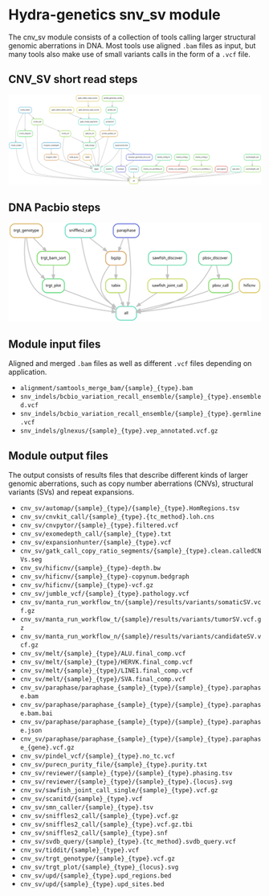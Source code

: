 # Hydra-genetics snv_sv module
The cnv_sv module consists of a collection of tools calling larger structural genomic aberrations in DNA. Most tools use aligned `.bam` files as input, but many tools also make use of small variants calls in the form of a `.vcf` file.

## CNV_SV short read steps

![CNV_SV steps](images/cnv_sv_short_read_dag.svg)

## DNA Pacbio steps

![CNV_SV steps](images/cnv_sv_pacbio_dag.svg)


## Module input files
Aligned and merged `.bam` files as well as different `.vcf` files depending on application.

* `alignment/samtools_merge_bam/{sample}_{type}.bam`
* `snv_indels/bcbio_variation_recall_ensemble/{sample}_{type}.ensembled.vcf`
* `snv_indels/bcbio_variation_recall_ensemble/{sample}_{type}.germline.vcf`
* `snv_indels/glnexus/{sample}_{type}.vep_annotated.vcf.gz`

## Module output files
The output consists of results files that describe different kinds of larger genomic aberrations, such as copy number aberrations (CNVs), structural variants (SVs) and repeat expansions.

* `cnv_sv/automap/{sample}_{type}/{sample}_{type}.HomRegions.tsv`
* `cnv_sv/cnvkit_call/{sample}_{type}.{tc_method}.loh.cns`
* `cnv_sv/cnvpytor/{sample}_{type}.filtered.vcf`
* `cnv_sv/exomedepth_call/{sample}_{type}.txt`
* `cnv_sv/expansionhunter/{sample}_{type}.vcf`
* `cnv_sv/gatk_call_copy_ratio_segments/{sample}_{type}.clean.calledCNVs.seg`
* `cnv_sv/hificnv/{sample}_{type}-depth.bw`
* `cnv_sv/hificnv/{sample}_{type}-copynum.bedgraph`
* `cnv_sv/hificnv/{sample}_{type}-vcf.gz`
* `cnv_sv/jumble_vcf/{sample}_{type}.pathology.vcf`
* `cnv_sv/manta_run_workflow_tn/{sample}/results/variants/somaticSV.vcf.gz`
* `cnv_sv/manta_run_workflow_t/{sample}/results/variants/tumorSV.vcf.gz`
* `cnv_sv/manta_run_workflow_n/{sample}/results/variants/candidateSV.vcf.gz`
* `cnv_sv/melt/{sample}_{type}/ALU.final_comp.vcf`
* `cnv_sv/melt/{sample}_{type}/HERVK.final_comp.vcf`
* `cnv_sv/melt/{sample}_{type}/LINE1.final_comp.vcf`
* `cnv_sv/melt/{sample}_{type}/SVA.final_comp.vcf`
* `cnv_sv/paraphase/paraphase_{sample}_{type}/{sample}_{type}.paraphase.bam`
* `cnv_sv/paraphase/paraphase_{sample}_{type}/{sample}_{type}.paraphase.bam.bai`
* `cnv_sv/paraphase/paraphase_{sample}_{type}/{sample}_{type}.paraphase.json`
* `cnv_sv/paraphase/paraphase_{sample}_{type}/{sample}_{type}.paraphase_{gene}.vcf.gz`
* `cnv_sv/pindel_vcf/{sample}_{type}.no_tc.vcf`
* `cnv_sv/purecn_purity_file/{sample}_{type}.purity.txt`
* `cnv_sv/reviewer/{sample}_{type}/{sample}_{type}.phasing.tsv`
* `cnv_sv/reviewer/{sample}_{type}/{sample}_{type}.{locus}.svg`
* `cnv_sv/sawfish_joint_call_single/{sample}_{type}.vcf.gz`
* `cnv_sv/scanitd/{sample}_{type}.vcf`
* `cnv_sv/smn_caller/{sample}_{type}.tsv`
* `cnv_sv/sniffles2_call/{sample}_{type}.vcf.gz`
* `cnv_sv/sniffles2_call/{sample}_{type}.vcf.gz.tbi`
* `cnv_sv/sniffles2_call/{sample}_{type}.snf`
* `cnv_sv/svdb_query/{sample}_{type}.{tc_method}.svdb_query.vcf`
* `cnv_sv/tiddit/{sample}_{type}.vcf`
* `cnv_sv/trgt_genotype/{sample}_{type}.vcf.gz`
* `cnv_sv/trgt_plot/{sample}_{type}_{locus}.svg`
* `cnv_sv/upd/{sample}_{type}.upd_regions.bed`
* `cnv_sv/upd/{sample}_{type}.upd_sites.bed`
